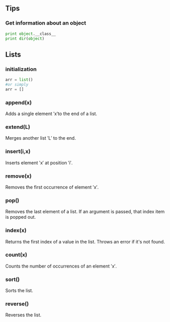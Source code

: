 ## Tips

### Get information about an object
```python
print object.__class__
print dir(object)
```

## Lists

### initialization
```Python
arr = list()
#or simply
arr = []
```

### append(x)
Adds a single element ′x′to the end of a list.

### extend(L)
Merges another list ′L′ to the end.

###  insert(i,x)
Inserts element ′x′ at position ′i′.

### remove(x)
Removes the first occurrence of element ′x′.

### pop()
Removes the last element of a list. If an argument is passed, that index item is popped out.

### index(x)
Returns the first index of a value in the list. Throws an error if it's not found.

### count(x)
Counts the number of occurrences of an element ′x′.

### sort()
Sorts the list.

### reverse()
Reverses the list.

